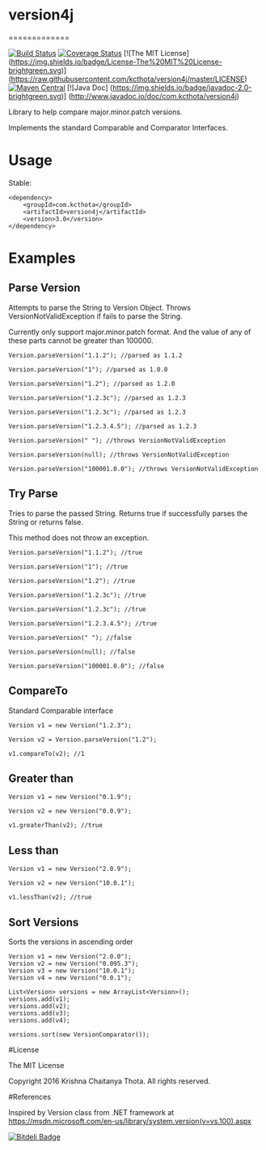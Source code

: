 # version4j
=============

[![Build Status](https://img.shields.io/travis/kcthota/version4j/master.svg)](https://travis-ci.org/kcthota/version4j)
[![Coverage Status](https://img.shields.io/coveralls/kcthota/version4j/master.svg)](https://coveralls.io/r/kcthota/version4j?branch=master)
[![The MIT License] (https://img.shields.io/badge/License-The%20MIT%20License-brightgreen.svg)] (https://raw.githubusercontent.com/kcthota/version4j/master/LICENSE)
[![Maven Central](https://maven-badges.herokuapp.com/maven-central/com.kcthota/version4j/badge.svg)](https://maven-badges.herokuapp.com/maven-central/com.kcthota/version4j)
[![Java Doc] (https://img.shields.io/badge/javadoc-2.0-brightgreen.svg)] (http://www.javadoc.io/doc/com.kcthota/version4j)

Library to help compare major.minor.patch versions.

Implements the standard Comparable and Comparator Interfaces.

# Usage

Stable:

```
<dependency>
	<groupId>com.kcthota</groupId>
	<artifactId>version4j</artifactId>
	<version>3.0</version>
</dependency>

```

# Examples

## Parse Version
Attempts to parse the String to Version Object. Throws VersionNotValidException if fails to parse the String.

Currently only support major.minor.patch format. And the value of any of these parts cannot be greater than 100000.

```
Version.parseVersion("1.1.2"); //parsed as 1.1.2

Version.parseVersion("1"); //parsed as 1.0.0

Version.parseVersion("1.2"); //parsed as 1.2.0

Version.parseVersion("1.2.3c"); //parsed as 1.2.3

Version.parseVersion("1.2.3c"); //parsed as 1.2.3

Version.parseVersion("1.2.3.4.5"); //parsed as 1.2.3

Version.parseVersion(" "); //throws VersionNotValidException

Version.parseVersion(null); //throws VersionNotValidException

Version.parseVersion("100001.0.0"); //throws VersionNotValidException

```

## Try Parse

Tries to parse the passed String. Returns true if successfully parses the String or returns false.

This method does not throw an exception.

```
Version.parseVersion("1.1.2"); //true

Version.parseVersion("1"); //true

Version.parseVersion("1.2"); //true

Version.parseVersion("1.2.3c"); //true

Version.parseVersion("1.2.3c"); //true

Version.parseVersion("1.2.3.4.5"); //true

Version.parseVersion(" "); //false

Version.parseVersion(null); //false

Version.parseVersion("100001.0.0"); //false

```

## CompareTo

Standard Comparable interface

```
Version v1 = new Version("1.2.3");
		
Version v2 = Version.parseVersion("1.2");
		
v1.compareTo(v2); //1

```

## Greater than

```
Version v1 = new Version("0.1.9");
		
Version v2 = new Version("0.0.9");
		
v1.greaterThan(v2); //true

```

## Less than

```
Version v1 = new Version("2.0.9");
		
Version v2 = new Version("10.0.1");
		
v1.lessThan(v2); //true

```

## Sort Versions

Sorts the versions in ascending order

```
Version v1 = new Version("2.0.0");
Version v2 = new Version("0.095.3");
Version v3 = new Version("10.0.1");
Version v4 = new Version("0.0.1");

List<Version> versions = new ArrayList<Version>();
versions.add(v1);
versions.add(v2);
versions.add(v3);
versions.add(v4);

versions.sort(new VersionComparator());

```

#License

The MIT License

Copyright 2016 Krishna Chaitanya Thota. All rights reserved.

#References

Inspired by Version class from .NET framework at https://msdn.microsoft.com/en-us/library/system.version(v=vs.100).aspx



[![Bitdeli Badge](https://d2weczhvl823v0.cloudfront.net/kcthota/version4j/trend.png)](https://bitdeli.com/free "Bitdeli Badge")

